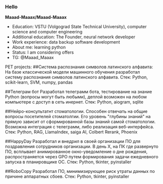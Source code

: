 ### Hello

**Maaad-Maaax/Maaad-Maaax**
- Education: VSTU (Volgograd State Technical University), computer science and computer engineering
- Additional education: The Founder, neural network developer
- Work experience: data backup software development
- About me: learning python
- Status: I am considering offers
- TG: @Maaad_Maaax

PET projects:
##Система распознания символов латинского алфавита:
На базе классической модели машинного обучения разработал систему распознания символов латинского алфавита.
Стек: Python, scikit-learn, SVM, numpy, pandas

##Телеграм бот
Разработал телеграмм бота, тестирование на знание Python (вопросы могут быть любыми), деплой возможен на любом компьютере с доступ в сеть инернет.
Стек: Python, aiogram, sqlite

##Нейро-консультатнт стоматологии. Способен отвечать на общие вопросы посетителей стоматолгии. Его уровень "глубины знаний" на прямую зависит от сформированной базы знаний самой стоматологии. Возможна интеграция с телеграмм, либо реализация веб-интерфейса.
Стек: Python, RAG, LlamaIndex, saiga AI, Colbert Rerank, Phoenix

##HappyDay
Разработал и внедрил в своей организации ПО для поздравления сотрудников организации. В день X, на ПК где развернуто ПО, всплывает анимированное окно-уведомление о дне рождения, распространяется через GPO путем формирования задачи ежедневного запуска в планировщике ОС.
Стек: Python, tkinter, pyinstaller

##RoboCopy
Разработал ПО, минимизирующее риск утраты данных по причине аппаратных сбоев.
Стек: Python, tkinter, pyinstaller

